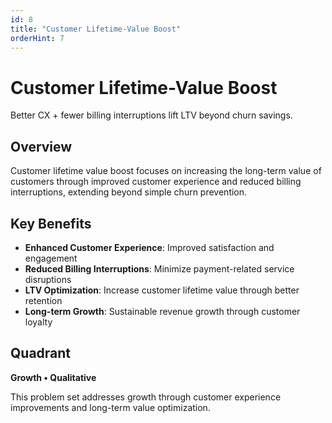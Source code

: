 ```yaml
---
id: 8
title: "Customer Lifetime-Value Boost"
orderHint: 7
---
```


# Customer Lifetime-Value Boost

Better CX + fewer billing interruptions lift LTV beyond churn savings.

## Overview

Customer lifetime value boost focuses on increasing the long-term value of customers through improved customer experience and reduced billing interruptions, extending beyond simple churn prevention.

## Key Benefits

- **Enhanced Customer Experience**: Improved satisfaction and engagement
- **Reduced Billing Interruptions**: Minimize payment-related service disruptions
- **LTV Optimization**: Increase customer lifetime value through better retention
- **Long-term Growth**: Sustainable revenue growth through customer loyalty

## Quadrant

**Growth • Qualitative**

This problem set addresses growth through customer experience improvements and long-term value optimization. 
